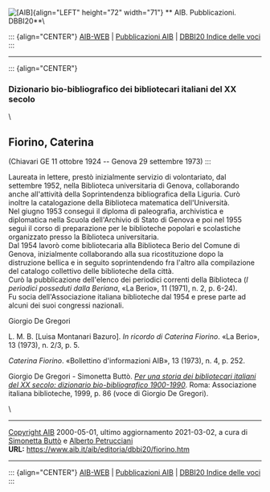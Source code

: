 ![\[AIB\]](/aib/wi/aibv72.gif){align="LEFT" height="72" width="71"}
** AIB. Pubblicazioni. DBBI20**\

::: {align="CENTER"}
[AIB-WEB](/) \| [Pubblicazioni AIB](/pubblicazioni/) \| [DBBI20 Indice
delle voci](dbbi20.htm)
:::

------------------------------------------------------------------------

::: {align="CENTER"}
### Dizionario bio-bibliografico dei bibliotecari italiani del XX secolo

\

## Fiorino, Caterina

(Chiavari GE 11 ottobre 1924 -- Genova 29 settembre 1973)
:::

Laureata in lettere, prestò inizialmente servizio di volontariato, dal
settembre 1952, nella Biblioteca universitaria di Genova, collaborando
anche all\'attività della Soprintendenza bibliografica della Liguria.
Curò inoltre la catalogazione della Biblioteca matematica
dell\'Università.\
Nel giugno 1953 conseguì il diploma di paleografia, archivistica e
diplomatica nella Scuola dell\'Archivio di Stato di Genova e poi nel
1955 seguì il corso di preparazione per le biblioteche popolari e
scolastiche organizzato presso la Biblioteca universitaria.\
Dal 1954 lavorò come bibliotecaria alla Biblioteca Berio del Comune di
Genova, inizialmente collaborando alla sua ricostituzione dopo la
distruzione bellica e in seguito soprintendendo fra l\'altro alla
compilazione del catalogo collettivo delle biblioteche della città.\
Curò la pubblicazione dell\'elenco dei periodici correnti della
Biblioteca (*I periodici posseduti dalla Beriana*, «La Berio», 11
(1971), n. 2, p. 6-24).\
Fu socia dell\'Associazione italiana biblioteche dal 1954 e prese parte
ad alcuni dei suoi congressi nazionali.

Giorgio De Gregori

L. M. B. \[Luisa Montanari Bazuro\]. *In ricordo di Caterina Fiorino*.
«La Berio», 13 (1973), n. 2/3, p. 5.

*Caterina Fiorino*. «Bollettino d\'informazioni AIB», 13 (1973), n. 4,
p. 252.

Giorgio De Gregori - Simonetta Buttò. [*Per una storia dei bibliotecari
italiani del XX secolo: dizionario bio-bibliografico
1900-1990*](/aib/editoria/pub065.htm). Roma: Associazione italiana
biblioteche, 1999, p. 86 (voce di Giorgio De Gregori).

\

------------------------------------------------------------------------

[Copyright AIB](/su-questo-sito/dichiarazione-di-copyright-aib-web/)
2000-05-01, ultimo aggiornamento 2021-03-02, a cura di [Simonetta
Buttò](/aib/redazione3.htm) e [Alberto
Petrucciani](/su-questo-sito/redazione-aib-web/)\
**URL:** https://www.aib.it/aib/editoria/dbbi20/fiorino.htm

------------------------------------------------------------------------

::: {align="CENTER"}
[AIB-WEB](/) \| [Pubblicazioni AIB](/pubblicazioni/) \| [DBBI20 Indice
delle voci](dbbi20.htm)
:::
